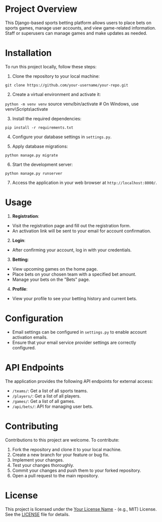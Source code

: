 # Project Overview

This Django-based sports betting platform allows users to place bets on sports games, manage user accounts, and view game-related information. Staff or superusers can manage games and make updates as needed.

# Installation

To run this project locally, follow these steps:

1. Clone the repository to your local machine:
  
  ``git clone https://github.com/your-username/your-repo.git``

2. Create a virtual environment and activate it:

  ``python -m venv venv``
  source venv/bin/activate # On Windows, use venv\Scripts\activate

3. Install the required dependencies:
  
  ``pip install -r requirements.txt``

4. Configure your database settings in `settings.py`.

5. Apply database migrations:

  ``python manage.py migrate``

6. Start the development server:

  ``python manage.py runserver``

7. Access the application in your web browser at `http://localhost:8000/`.

# Usage

1. **Registration**:
- Visit the registration page and fill out the registration form.
- An activation link will be sent to your email for account confirmation.

2. **Login**:
- After confirming your account, log in with your credentials.

3. **Betting**:
- View upcoming games on the home page.
- Place bets on your chosen team with a specified bet amount.
- Manage your bets on the "Bets" page.

4. **Profile**:
- View your profile to see your betting history and current bets.

# Configuration

- Email settings can be configured in `settings.py` to enable account activation emails.
- Ensure that your email service provider settings are correctly configured.

# API Endpoints

The application provides the following API endpoints for external access:

- `/teams/`: Get a list of all sports teams.
- `/players/`: Get a list of all players.
- `/games/`: Get a list of all games.
- `/api/bets/`: API for managing user bets.

# Contributing

Contributions to this project are welcome. To contribute:

1. Fork the repository and clone it to your local machine.
2. Create a new branch for your feature or bug fix.
3. Implement your changes.
4. Test your changes thoroughly.
5. Commit your changes and push them to your forked repository.
6. Open a pull request to the main repository.

# License

This project is licensed under the [Your License Name](LICENSE) - (e.g., MIT) License. See the [LICENSE](LICENSE) file for details.
